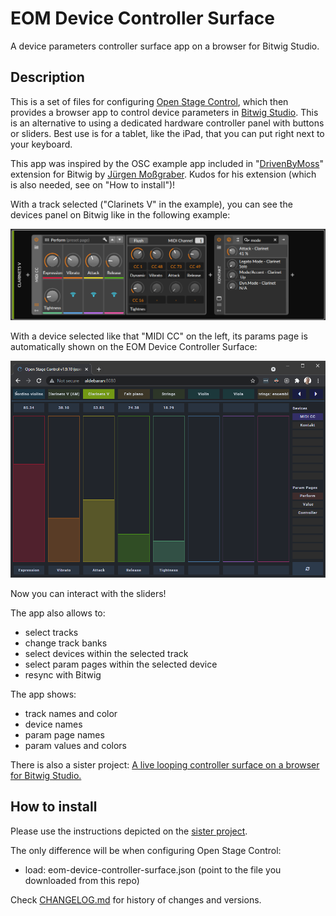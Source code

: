 # EOM Device Controller Surface
A device parameters controller surface app on a browser for Bitwig Studio.

## Description
This is a set of files for configuring [Open Stage Control](https://openstagecontrol.ammd.net/), which then provides a browser app to control device parameters in [Bitwig Studio](https://www.bitwig.com/). This is an alternative to using a dedicated hardware controller panel with buttons or sliders. Best use is for a tablet, like the iPad, that you can put right next to your keyboard.

This app was inspired by the OSC example app included in "[DrivenByMoss](http://www.mossgrabers.de/Software/Bitwig/Bitwig.html)" extension for Bitwig by [Jürgen Moßgraber](http://www.mossgrabers.de/). Kudos for his extension (which is also needed, see on "How to install")!

With a track selected ("Clarinets V" in the example), you can see the devices panel on Bitwig like in the following example:

![Bitwig Device Panel Example](./bitwig-device-panel.png)

With a device selected like that "MIDI CC" on the left, its params page is automatically shown on the EOM Device Controller Surface:

![EOM Device Controller Surface Example](./surface.png)

Now you can interact with the sliders!

The app also allows to:
- select tracks
- change track banks
- select devices within the selected track
- select param pages within the selected device
- resync with Bitwig

The app shows:
- track names and color
- device names
- param page names
- param values and colors

There is also a sister project: [A live looping controller surface on a browser for Bitwig Studio.](https://github.com/akaztp/eom-launcher-surface)


## How to install

Please use the instructions depicted on the [sister project](https://github.com/akaztp/eom-launcher-surface).

The only difference will be when configuring Open Stage Control:
- load: eom-device-controller-surface.json (point to the file you downloaded from this repo)


Check [CHANGELOG.md](./CHANGELOG.md) for history of changes and versions.
